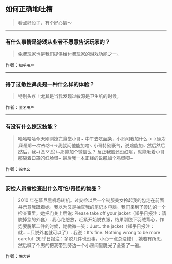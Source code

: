 ## 如何正确地吐槽

> 看点好段子，有个好心情～


 
---

### 有什么事情是游戏从业者不愿意告诉玩家的？

> 免费玩家也是我们提供给付费玩家的游戏功能之一。


作者：`知乎用户`

---

### 得了过敏性鼻炎是一种什么样的体验？

> 特别头疼！尤其是当我发现过敏源是卫生纸的时候。


作者：`匿名用户`

---

### 有没有什么撩汉技能？

> 哈哈哈哈今天刚刚撩完食堂小哥~
> 中午去吃面条，小哥问我加什么→_→因为我是第一次去吃→_→我就问他能加啥~
> 小哥特别豪气，说啥能加~
> 然后然后然后，我~\(≧▽≦)/~那能加个微信么？
> 反正我脸还没红呢，就能瞅着小哥那隔着口罩的红脸蛋~
> 最后我一本正经的说那加个鸡蛋呗~


作者：`徐老幺`

---

### 安检人员曾检查出什么可怕/奇怪的物品？

> 2010 年在慕尼黑机场转机。过安检以后一个制服美女拎起我的包走在前面并示意我跟着她。我以为又是抽查我的笔记本电脑。我们来到了旁边的一个检查室里，她把门关上后说: Please take off your jacket（知乎日报注：请脱掉您的外套）. 我心花怒放，赶紧开始脱衣服，结果刚脱下羽绒背心，作势要脱第二件的时候，她微微一笑：Just.. the jacket（知乎日报注：就……只脱外套就可以了）. 我说：It's fine. Nothing wrong to be more careful（知乎日报注：多脱几件也没事，小心一点总没错）.
> 她若有所思，然后喊了个男的把我带到旁边一个小房间里脱光了全查了一遍。


作者：`施大锤`